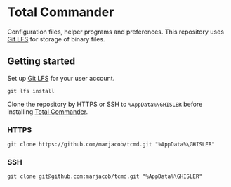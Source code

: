 Total Commander
===============

Configuration files, helper programs and preferences. This repository uses
[Git LFS][glfs] for storage of binary files.

Getting started
---------------

Set up [Git LFS][glfs] for your user account.

```shell
git lfs install
```

Clone the repository by HTTPS or SSH to `%AppData%\GHISLER` before installing
[Total Commander][tcmd].

### HTTPS

```shell
git clone https://github.com/marjacob/tcmd.git "%AppData%\GHISLER"
```

### SSH

```shell
git clone git@github.com:marjacob/tcmd.git "%AppData%\GHISLER"
```

[glfs]: https://git-lfs.github.com/
[tcmd]: https://www.ghisler.com/download.htm
